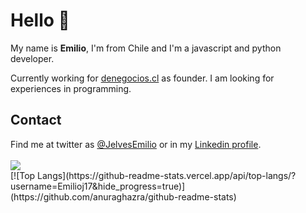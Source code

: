 ### <h1>Hello 👋</h1>

My name is <b>Emilio</b>, I'm from Chile and I'm a javascript and python developer.

Currently working for <a href="https://denegocios.cl" target="_blank">denegocios.cl</a> as founder.
I am looking for experiences in programming.

<h2>Contact</h2>
Find me at twitter as <a href="https://twitter.com/JelvesEmilio" target="_blank">@JelvesEmilio</a> or in my <a href="https://www.linkedin.com/in/emilio-jelves/" target="_blank">Linkedin profile</a>. 
<br>
<br>

<img src="https://github-readme-stats.vercel.app/api/top-langs/?username=Emilioj17&langs_count=10" />
<br>
[![Top Langs](https://github-readme-stats.vercel.app/api/top-langs/?username=Emilioj17&hide_progress=true)](https://github.com/anuraghazra/github-readme-stats)
<br>
<br>


